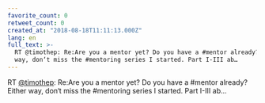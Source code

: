 ```yaml
---
favorite_count: 0
retweet_count: 0
created_at: "2018-08-18T11:11:13.000Z"
lang: en
full_text: >-
  RT @timothep: Re:Are you a mentor yet? Do you have a #mentor already? Either
  way, don‘t miss the #mentoring series I started. Part I-III ab…
---
```


RT [@timothep](https://twitter.com/timothep): Re:Are you a mentor yet? Do you
have a #mentor already? Either way, don‘t miss the #mentoring series I started.
Part I-III ab…
